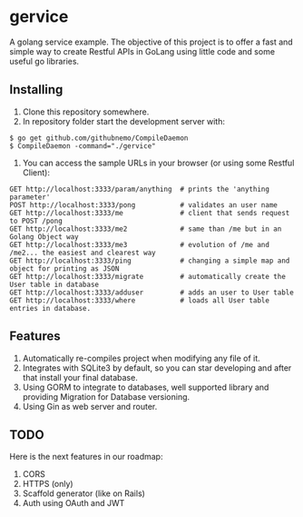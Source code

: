 # gervice

A golang service example.
The objective of this project is to offer a fast and simple way to create Restful APIs in GoLang using little code and some useful go libraries.

## Installing

1. Clone this repository somewhere.
1. In repository folder start the development server with:

  ```
  $ go get github.com/githubnemo/CompileDaemon
  $ CompileDaemon -command="./gervice"
  ```
1. You can access the sample URLs in your browser (or using some Restful Client):

  ```
  GET http://localhost:3333/param/anything  # prints the 'anything parameter'
  POST http://localhost:3333/pong           # validates an user name
  GET http://localhost:3333/me              # client that sends request to POST /pong
  GET http://localhost:3333/me2             # same than /me but in an Golang Object way
  GET http://localhost:3333/me3             # evolution of /me and /me2... the easiest and clearest way
  GET http://localhost:3333/ping            # changing a simple map and object for printing as JSON
  GET http://localhost:3333/migrate         # automatically create the User table in database
  GET http://localhost:3333/adduser         # adds an user to User table
  GET http://localhost:3333/where           # loads all User table entries in database.
  ```

## Features

1. Automatically re-compiles project when modifying any file of it.
1. Integrates with SQLite3 by default, so you can star developing and after that install your final database.
1. Using GORM to integrate to databases, well supported library and providing Migration for Database versioning.
1. Using Gin as web server and router.

## TODO

Here is the next features in our roadmap:

1. CORS
1. HTTPS (only)
1. Scaffold generator (like on Rails)
1. Auth using OAuth and JWT
